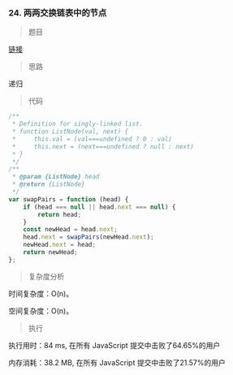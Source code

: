 ### 24. 两两交换链表中的节点

> 题目

[链接](https://leetcode-cn.com/problems/swap-nodes-in-pairs/)

> 思路

递归

> 代码

```js
/**
 * Definition for singly-linked list.
 * function ListNode(val, next) {
 *     this.val = (val===undefined ? 0 : val)
 *     this.next = (next===undefined ? null : next)
 * }
 */
/**
 * @param {ListNode} head
 * @return {ListNode}
 */
var swapPairs = function (head) {
    if (head === null || head.next === null) {
        return head;
    }
    const newHead = head.next;
    head.next = swapPairs(newHead.next);
    newHead.next = head;
    return newHead;
};
```

> 复杂度分析

时间复杂度：O(n)。

空间复杂度：O(n)。

> 执行

执行用时：84 ms, 在所有 JavaScript 提交中击败了64.65%的用户

内存消耗：38.2 MB, 在所有 JavaScript 提交中击败了21.57%的用户
